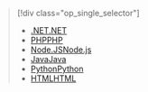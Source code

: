 > [!div class="op_single_selector"]
> * [<span data-ttu-id="85abf-101">.NET</span><span class="sxs-lookup"><span data-stu-id="85abf-101">.NET</span></span>](../articles/app-service-web/app-service-web-get-started-dotnet.md)
> * [<span data-ttu-id="85abf-102">PHP</span><span class="sxs-lookup"><span data-stu-id="85abf-102">PHP</span></span>](../articles/app-service-web/app-service-web-get-started-php.md)
> * [<span data-ttu-id="85abf-103">Node.JS</span><span class="sxs-lookup"><span data-stu-id="85abf-103">Node.js</span></span>](../articles/app-service-web/app-service-web-get-started-nodejs.md)
> * [<span data-ttu-id="85abf-104">Java</span><span class="sxs-lookup"><span data-stu-id="85abf-104">Java</span></span>](../articles/app-service-web/app-service-web-get-started-java.md)
> * [<span data-ttu-id="85abf-105">Python</span><span class="sxs-lookup"><span data-stu-id="85abf-105">Python</span></span>](../articles/app-service-web/app-service-web-get-started-python.md)
> * [<span data-ttu-id="85abf-106">HTML</span><span class="sxs-lookup"><span data-stu-id="85abf-106">HTML</span></span>](../articles/app-service-web/app-service-web-get-started-html.md)
> 
> 

